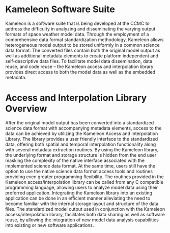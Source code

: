 # Kameleon Software Suite #

Kameleon is a software suite that is being developed at the CCMC to address the difficulty in analyzing and disseminating the varying output formats of space weather model data.  Through the employment of a comprehensive data format standardization methodology, Kameleon allows heterogeneous model output to be stored uniformly in a common science data format.  The converted files contain both the original model output as well as additional metadata elements to create platform independent and self-descriptive data files.  To facilitate model data dissemination, data reuse, and code reuse – the Kameleon access and interpolation library provides direct access to both the model data as well as the embedded metadata.

# Access and Interpolation Library Overview #

After the original model output has been converted into a standardized science data format with accompanying metadata elements, access to the data can be achieved by utilizing the Kameleon Access and Interpolation Library.  The library provides a user friendly interface to the standardized data, offering both spatial and temporal interpolation functionality along with several metadata extraction routines.  By using the Kameleon library, the underlying format and storage structure is hidden from the end user masking the complexity of the native interface associated with the implemented science data format.  At the same time, users still have the option to use the native science data format access tools and routines providing even greater programming flexibility.  The routines provided in the Kameleon access/interpolation library can be called from any C compatible programming language, allowing users to analyze model data using their preferred application.  Integrating the Kameleon library into an existing application can be done in an efficient manner alleviating the need to become familiar with the internal storage layout and structure of the data files.  The standardized model output used in conjunction with the Kameleon access/interpolation library, facilitates both data sharing as well as software reuse, by allowing the integration of new model data analysis capabilities into existing or new software applications.